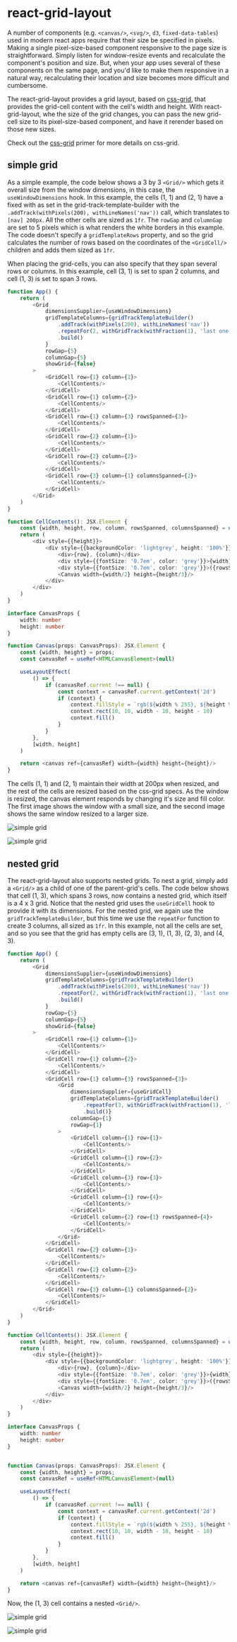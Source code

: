# react-grid-layout

A number of components (e.g. `<canvas/>`, `<svg/>`, `d3`, `fixed-data-tables`) used in modern react apps require that their size be specified in pixels. Making a single pixel-size-based component responsive to the page size is straightforward. Simply listen for window-resize events and recalculate the component's position and size. But, when your app uses several of these components on the same page, and you'd like to make them responsive in a natural way, recalculating their location and size becomes more difficult and cumbersome.

The react-grid-layout provides a grid layout, based on [css-grid](https://www.w3.org/TR/css-grid-1), that provides the grid-cell content with the cell's width and height. With react-grid-layout, whe the size of the grid changes, you can pass the new grid-cell size to its pixel-size-based component, and have it rerender based on those new sizes.

Check out the [css-grid](https://css-tricks.com/snippets/css/complete-guide-grid/) primer for more details on css-grid.

## simple grid
As a simple example, the code below shows a 3 by 3 `<Grid/>` which gets it overall size from the window dimensions, in this case, the `useWindowDimensions` hook. In this example, the cells (1, 1) and (2, 1) have a fixed with as set in the grid-track-template-builder with the `.addTrack(withPixels(200), withLineNames('nav'))` call, which translates to `[nav] 200px`. All the other cells are sized as `1fr`. The `rowGap` and `columnGap` are set to 5 pixels which is what renders the white borders in this example. The code doesn't specify a `gridTemplateRows` property, and so the grid calculates the number of rows based on the coordinates of the `<GridCell/>` children and adds them sized as `1fr`.

When placing the grid-cells, you can also specify that they span several rows or columns. In this example, cell (3, 1) is set to span 2 columns, and cell (1, 3) is set to span 3 rows.

```typescript jsx
function App() {
    return (
        <Grid
            dimensionsSupplier={useWindowDimensions}
            gridTemplateColumns={gridTrackTemplateBuilder()
                .addTrack(withPixels(200), withLineNames('nav'))
                .repeatFor(2, withGridTrack(withFraction(1), 'last one'))
                .build()
            }
            rowGap={5}
            columnGap={5}
            showGrid={false}
        >
            <GridCell row={1} column={1}>
                <CellContents/>
            </GridCell>
            <GridCell row={1} column={2}>
                <CellContents/>
            </GridCell>
            <GridCell row={1} column={3} rowsSpanned={3}>
                <CellContents/>
            </GridCell>
            <GridCell row={2} column={1}>
                <CellContents/>
            </GridCell>
            <GridCell row={2} column={2}>
                <CellContents/>
            </GridCell>
            <GridCell row={3} column={1} columnsSpanned={2}>
                <CellContents/>
            </GridCell>
        </Grid>
    )
}

function CellContents(): JSX.Element {
    const {width, height, row, column, rowsSpanned, columnsSpanned} = useGridCell()
    return (
        <div style={{height}}>
            <div style={{backgroundColor: 'lightgrey', height: '100%'}}>
                <div>{row}, {column}</div>
                <div style={{fontSize: '0.7em', color: 'grey'}}>{width} x {height}</div>
                <div style={{fontSize: '0.7em', color: 'grey'}}>({rowsSpanned} x {columnsSpanned})</div>
                <Canvas width={width/2} height={height/3}/>
            </div>
        </div>
    )
}

interface CanvasProps {
    width: number
    height: number
}

function Canvas(props: CanvasProps): JSX.Element {
    const {width, height} = props;
    const canvasRef = useRef<HTMLCanvasElement>(null)

    useLayoutEffect(
        () => {
            if (canvasRef.current !== null) {
                const context = canvasRef.current.getContext('2d')
                if (context) {
                    context.fillStyle = `rgb(${width % 255}, ${height % 255}, 100)`
                    context.rect(10, 10, width - 10, height - 10)
                    context.fill()
                }
            }
        },
        [width, height]
    )

    return <canvas ref={canvasRef} width={width} height={height}/>
}
```

The cells (1, 1) and (2, 1) maintain their width at 200px when resized, and the rest of the cells are resized based on the css-grid specs. As the window is resized, the canvas element responds by changing it's size and fill color. The first image shows the window with a small size, and the second image shows the same window resized to a larger size.

![simple grid](docs/images/simple-grid-small.png)

![simple grid](docs/images/simple-grid.png)

## nested grid

The react-grid-layout also supports nested grids. To nest a grid, simply add a `<Grid/>` as a child of one of the parent-grid's cells. The code below shows that cell (1, 3), which spans 3 rows, now contains a nested grid, which itself is a 4 x 3 grid. Notice that the nested grid uses the `useGridCell` hook to provide it with its dimensions. For the nested grid, we again use the `gridTrackTemplateBuilder`, but this time we use the `repeatFor` function to create 3 columns, all sized as `1fr`. In this example, not all the cells are set, and so you see that the grid has empty cells are (3, 1), (1, 3), (2, 3), and (4, 3).

```typescript jsx
function App() {
    return (
        <Grid
            dimensionsSupplier={useWindowDimensions}
            gridTemplateColumns={gridTrackTemplateBuilder()
                .addTrack(withPixels(200), withLineNames('nav'))
                .repeatFor(2, withGridTrack(withFraction(1), 'last one'))
                .build()
            }
            rowGap={5}
            columnGap={5}
            showGrid={false}
        >
            <GridCell row={1} column={1}>
                <CellContents/>
            </GridCell>
            <GridCell row={1} column={2}>
                <CellContents/>
            </GridCell>
            <GridCell row={1} column={3} rowsSpanned={3}>
                <Grid
                    dimensionsSupplier={useGridCell}
                    gridTemplateColumns={gridTrackTemplateBuilder()
                        .repeatFor(3, withGridTrack(withFraction(1), 'last one'))
                        .build()}
                    columnGap={1}
                    rowGap={1}
                >
                    <GridCell column={1} row={1}>
                        <CellContents/>
                    </GridCell>
                    <GridCell column={1} row={2}>
                        <CellContents/>
                    </GridCell>
                    <GridCell column={3} row={3}>
                        <CellContents/>
                    </GridCell>
                    <GridCell column={1} row={4}>
                        <CellContents/>
                    </GridCell>
                    <GridCell column={2} row={1} rowsSpanned={4}>
                        <CellContents/>
                    </GridCell>
                </Grid>
            </GridCell>
            <GridCell row={2} column={1}>
                <CellContents/>
            </GridCell>
            <GridCell row={2} column={2}>
                <CellContents/>
            </GridCell>
            <GridCell row={3} column={1} columnsSpanned={2}>
                <CellContents/>
            </GridCell>
        </Grid>
    )
}

function CellContents(): JSX.Element {
    const {width, height, row, column, rowsSpanned, columnsSpanned} = useGridCell()
    return (
        <div style={{height}}>
            <div style={{backgroundColor: 'lightgrey', height: '100%'}}>
                <div>{row}, {column}</div>
                <div style={{fontSize: '0.7em', color: 'grey'}}>{width} x {height}</div>
                <div style={{fontSize: '0.7em', color: 'grey'}}>({rowsSpanned} x {columnsSpanned})</div>
                <Canvas width={width/2} height={height/3}/>
            </div>
        </div>
    )
}

interface CanvasProps {
    width: number
    height: number
}


function Canvas(props: CanvasProps): JSX.Element {
    const {width, height} = props;
    const canvasRef = useRef<HTMLCanvasElement>(null)

    useLayoutEffect(
        () => {
            if (canvasRef.current !== null) {
                const context = canvasRef.current.getContext('2d')
                if (context) {
                    context.fillStyle = `rgb(${width % 255}, ${height % 255}, 100)`
                    context.rect(10, 10, width - 10, height - 10)
                    context.fill()
                }
            }
        },
        [width, height]
    )

    return <canvas ref={canvasRef} width={width} height={height}/>
}
```

Now, the (1, 3) cell contains a nested `<Grid/>`.

![simple grid](docs/images/nested-grid-small.png)

![simple grid](docs/images/nested-grid.png)
